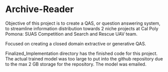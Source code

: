 # Archive-Reader

Objective of this project is to create a QAS, or question answering system, to streamline information distribution towards 2 niche projects at Cal Poly Pomona: SUAS Competition and Search and Rescue UAV team.

Focused on creating a closed domain extractive or generative QAS. 

Finalized_Implementation directory has the finished code for this project. The actual trained model was too large to put into the github repository due to the max 2 GB storage for the repository. The model was emailed.